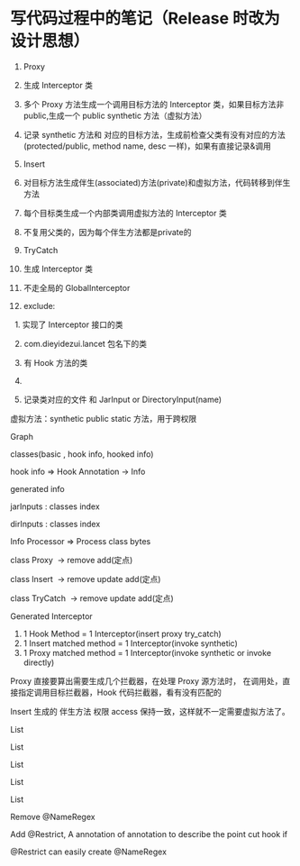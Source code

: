 # 写代码过程中的笔记（Release 时改为设计思想）

1. Proxy

1. 生成 Interceptor 类

2. 多个 Proxy 方法生成一个调用目标方法的 Interceptor 类，如果目标方法非public,生成一个 public synthetic 方法（虚拟方法）

3. 记录 synthetic 方法和 对应的目标方法，生成前检查父类有没有对应的方法(protected/public, method name, desc 一样)，如果有直接记录&调用


2. Insert

1. 对目标方法生成伴生(associated)方法(private)和虚拟方法，代码转移到伴生方法

2. 每个目标类生成一个内部类调用虚拟方法的 Interceptor 类

3. 不复用父类的，因为每个伴生方法都是private的


3. TryCatch

1. 生成 Interceptor 类

2. 不走全局的 GlobalInterceptor



4. exclude:

  1. 实现了 Interceptor 接口的类

  2. com.dieyidezui.lancet 包名下的类

  3. 有 Hook 方法的类

  4.



5. 记录类对应的文件 和 JarInput or DirectoryInput(name)


虚拟方法：synthetic public static 方法，用于跨权限





Graph



classes(basic , hook info, hooked info)

hook info => Hook Annotation -> Info


generated info


jarInputs : classes index



dirInputs : classes index





Info Processor => Process class bytes


class Proxy  -> remove add(定点)


class Insert  -> remove update add(定点)


class TryCatch  -> remove update add(定点)


Generated Interceptor

1. 1 Hook Method = 1 Interceptor(insert proxy try_catch)
2. 1 Insert matched method = 1 Interceptor(invoke synthetic)
3. 1 Proxy matched method = 1 Interceptor(invoke synthetic or invoke directly)


Proxy
直接要算出需要生成几个拦截器，在处理 Proxy 源方法时，
在调用处，直接指定调用目标拦截器，Hook 代码拦截器，看有没有匹配的

Insert 
生成的 伴生方法 权限 access 保持一致，这样就不一定需要虚拟方法了。



List<ClassInfo>

List<InputInfo>

List<HookClassInfo>

List<GeneratedInterceptorInfo>

List<GeneratedStaticEntranceInfo>


Remove @NameRegex

Add @Restrict, A annotation of annotation to describe the point cut hook if

@Restrict can easily create @NameRegex
